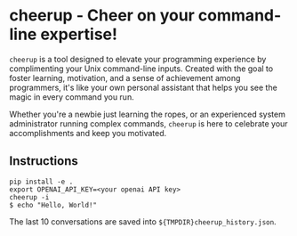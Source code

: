 # cheerup - Cheer on your command-line expertise!

`cheerup` is a tool designed to elevate your programming experience by complimenting your Unix command-line inputs. Created with the goal to foster learning, motivation, and a sense of achievement among programmers, it's like your own personal assistant that helps you see the magic in every command you run.

Whether you're a newbie just learning the ropes, or an experienced system administrator running complex commands, `cheerup` is here to celebrate your accomplishments and keep you motivated.

## Instructions

```shell
pip install -e .
export OPENAI_API_KEY=<your openai API key>
cheerup -i
$ echo "Hello, World!"
```

The last 10 conversations are saved into `${TMPDIR}cheerup_history.json`.
